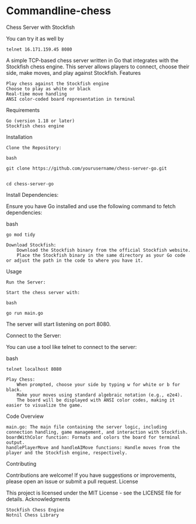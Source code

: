# Commandline-chess

Chess Server with Stockfish

You can try it as well by

    telnet 16.171.159.45 8080

A simple TCP-based chess server written in Go that integrates with the Stockfish chess engine. This server allows players to connect, choose their side, make moves, and play against Stockfish.
Features

    Play chess against the Stockfish engine
    Choose to play as white or black
    Real-time move handling
    ANSI color-coded board representation in terminal
    

Requirements

    Go (version 1.18 or later)
    Stockfish chess engine
    

Installation

    Clone the Repository:

    bash

    git clone https://github.com/yourusername/chess-server-go.git
    
    
    cd chess-server-go

Install Dependencies:

Ensure you have Go installed and use the following command to fetch dependencies:

bash

    go mod tidy

    Download Stockfish:
        Download the Stockfish binary from the official Stockfish website.
        Place the Stockfish binary in the same directory as your Go code or adjust the path in the code to where you have it.

Usage

    Run the Server:

    Start the chess server with:

    bash

    go run main.go
    

The server will start listening on port 8080.

Connect to the Server:

You can use a tool like telnet to connect to the server:

bash

    telnet localhost 8080

    Play Chess:
        When prompted, choose your side by typing w for white or b for black.
        Make your moves using standard algebraic notation (e.g., e2e4).
        The board will be displayed with ANSI color codes, making it easier to visualize the game.

Code Overview

    main.go: The main file containing the server logic, including connection handling, game management, and interaction with Stockfish.
    boardWithColor function: Formats and colors the board for terminal output.
    handlePlayerMove and handleAIMove functions: Handle moves from the player and the Stockfish engine, respectively.

Contributing

Contributions are welcome! If you have suggestions or improvements, please open an issue or submit a pull request.
License

This project is licensed under the MIT License - see the LICENSE file for details.
Acknowledgments

    Stockfish Chess Engine
    Notnil Chess Library
